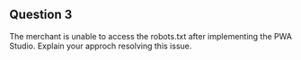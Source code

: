 ## Question 3

The merchant is unable to access the robots.txt after implementing the PWA Studio. Explain your approch resolving this issue.
